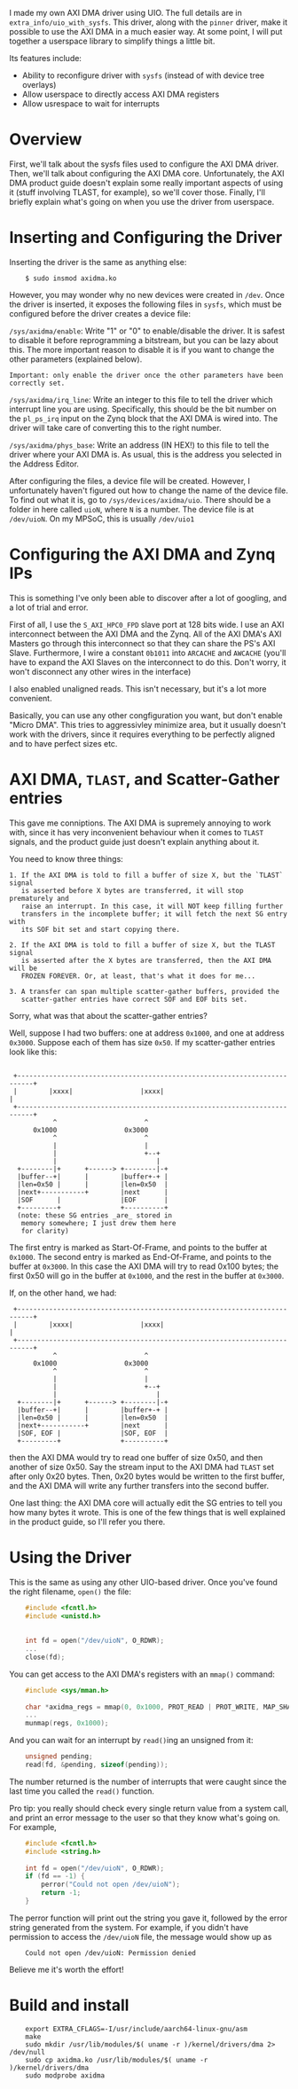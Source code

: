 I made my own AXI DMA driver using UIO. The full details are in 
`extra_info/uio_with_sysfs`. This driver, along with the `pinner` 
driver, make it possible to use the AXI DMA in a much easier way. At some 
point, I will put together a userspace library to simplify things a little bit.

Its features include:
* Ability to reconfigure driver with `sysfs` (instead of with device tree overlays)
* Allow userspace to directly access AXI DMA registers
* Allow usrespace to wait for interrupts


# Overview

First, we'll talk about the sysfs files used to configure the AXI DMA driver. 
Then, we'll talk about configuring the AXI DMA core. Unfortunately, the AXI DMA 
product guide doesn't explain some really important aspects of using it (stuff 
involving TLAST, for example), so we'll cover those. Finally, I'll briefly 
explain what's going on when you use the driver from userspace.


# Inserting and Configuring the Driver

Inserting the driver is the same as anything else: 

```
    $ sudo insmod axidma.ko
```

However, you may wonder why no new devices were created in `/dev`. Once the 
driver is inserted, it exposes the following files in `sysfs`, which must be 
configured before the driver creates a device file:

`/sys/axidma/enable`:
    Write "1" or "0" to enable/disable the driver. It is safest to disable it 
    before reprogramming a bitstream, but you can be lazy about this. The more 
    important reason to disable it is if you want to change the other 
    parameters (explained below).
    
    Important: only enable the driver once the other parameters have been 
    correctly set.

`/sys/axidma/irq_line`:
    Write an integer to this file to tell the driver which interrupt line you 
    are using. Specifically, this should be the bit number on the `pl_ps_irq` 
    input on the Zynq block that the AXI DMA is wired into. The driver will 
    take care of converting this to the right number.

`/sys/axidma/phys_base`:
    Write an address (IN HEX!) to this file to tell the driver where your AXI 
    DMA is. As usual, this is the address you selected in the Address Editor.

After configuring the files, a device file will be created. However, I 
unfortunately haven't figured out how to change the name of the device file. To 
find out what it is, go to `/sys/devices/axidma/uio`. There should be a folder 
in here called `uioN`, where `N` is a number. The device file is at 
`/dev/uioN`. On my MPSoC, this is usually `/dev/uio1`


# Configuring the AXI DMA and Zynq IPs

This is something I've only been able to discover after a lot of googling, and 
a lot of trial and error. 

First of all, I use the `S_AXI_HPC0_FPD` slave port at 128 bits wide. I use an 
AXI interconnect between the AXI DMA and the Zynq. All of the AXI DMA's AXI 
Masters go through this interconnect so that they can share the PS's AXI Slave. 
Furthermore, I wire a constant `0b1011` into `ARCACHE` and `AWCACHE` (you'll 
have to expand the AXI Slaves on the interconnect to do this. Don't worry, it 
won't disconnect any other wires in the interface)

I also enabled unaligned reads. This isn't necessary, but it's a lot more 
convenient.

Basically, you can use any other congfiguration you want, but don't enable 
"Micro DMA". This tries to aggressivley minimize area, but it usually doesn't 
work with the drivers, since it requires everything to be perfectly aligned and 
to have perfect sizes etc.


# AXI DMA, `TLAST`, and Scatter-Gather entries

This gave me conniptions. The AXI DMA is supremely annoying to work with, since 
it has very inconvenient behaviour when it comes to `TLAST` signals, and the 
product guide just doesn't explain anything about it.

You need to know three things:

    1. If the AXI DMA is told to fill a buffer of size X, but the `TLAST` signal 
       is asserted before X bytes are transferred, it will stop prematurely and 
       raise an interrupt. In this case, it will NOT keep filling further 
       transfers in the incomplete buffer; it will fetch the next SG entry with 
       its SOF bit set and start copying there.      
       
    2. If the AXI DMA is told to fill a buffer of size X, but the TLAST signal 
       is asserted after the X bytes are transferred, then the AXI DMA will be 
       FROZEN FOREVER. Or, at least, that's what it does for me...
       
    3. A transfer can span multiple scatter-gather buffers, provided the 
       scatter-gather entries have correct SOF and EOF bits set.

Sorry, what was that about the scatter-gather entries?

Well, suppose I had two buffers: one at address `0x1000`, and one at address 
`0x3000`. Suppose each of them has size `0x50`. If my scatter-gather entries 
look like this:

```

 +--------------------------------------------------------------------------+
 |        |xxxx|                 |xxxx|                                     |
 +--------------------------------------------------------------------------+
           ^                      ^
      0x1000                 0x3000
           ^                      ^
           |                      |
           |                      +--+
           |                         |
  +--------|+      +------> +--------|-+
  |buffer--+|      |        |buffer+-+ |
  |len=0x50 |      |        |len=0x50  |
  |next+-----------+        |next      |
  |SOF      |               |EOF       |
  +---------+               +----------+
  (note: these SG entries _are_ stored in 
   memory somewhere; I just drew them here
   for clarity)

```

The first entry is marked as Start-Of-Frame, and points to the buffer at 
`0x1000`. The second entry is marked as End-Of-Frame, and points to the buffer at 
`0x3000`. In this case the AXI DMA will try to read 0x100 bytes; the first 0x50 
will go in the buffer at `0x1000`, and the rest in the buffer at `0x3000`.

If, on the other hand, we had: 

```
 +--------------------------------------------------------------------------+
 |        |xxxx|                 |xxxx|                                     |
 +--------------------------------------------------------------------------+
           ^                      ^
      0x1000                 0x3000
           ^                      ^
           |                      |
           |                      +--+
           |                         |
  +--------|+      +------> +--------|-+
  |buffer--+|      |        |buffer+-+ |
  |len=0x50 |      |        |len=0x50  |
  |next+-----------+        |next      |
  |SOF, EOF |               |SOF, EOF  |
  +---------+               +----------+
```

then the AXI DMA would try to read one buffer of size 0x50, and then another of 
size 0x50. Say the stream input to the AXI DMA had `TLAST` set after only 0x20 
bytes. Then, 0x20 bytes would be written to the first buffer, and the AXI DMA 
will write any further transfers into the second buffer.

One last thing: the AXI DMA core will actually edit the SG entries to tell you 
how many bytes it wrote. This is one of the few things that is well explained 
in the product guide, so I'll refer you there.

# Using the Driver

This is the same as using any other UIO-based driver. Once you've found the 
right filename, `open()` the file:

```C
    #include <fcntl.h>
    #include <unistd.h>
    
    
    int fd = open("/dev/uioN", O_RDWR);
    ...
    close(fd);
```

You can get access to the AXI DMA's registers with an `mmap()` command:

```C
    #include <sys/mman.h>
    
    char *axidma_regs = mmap(0, 0x1000, PROT_READ | PROT_WRITE, MAP_SHARED, fd, 0);
    ...
    munmap(regs, 0x1000);
```

And you can wait for an interrupt by `read()`ing an unsigned from it:

```C
    unsigned pending;
    read(fd, &pending, sizeof(pending));
```

The number returned is the number of interrupts that were caught since the last
time you called the `read()` function.

Pro tip: you really should check every single return value from a system call, 
and print an error message to the user so that they know what's going on. For 
example,

```C
    #include <fcntl.h>
    #include <string.h>
    
    int fd = open("/dev/uioN", O_RDWR);
    if (fd == -1) {
        perror("Could not open /dev/uioN");
        return -1;
    }
```
The perror function will print out the string you gave it, followed by the 
error string generated from the system. For example, if you didn't have 
permission to access the `/dev/uioN` file, the message would show up as

```
    Could not open /dev/uioN: Permission denied
```

Believe me it's worth the effort!


# Build and install
```
	export EXTRA_CFLAGS=-I/usr/include/aarch64-linux-gnu/asm
	make
	sudo mkdir /usr/lib/modules/$( uname -r )/kernel/drivers/dma 2> /dev/null
	sudo cp axidma.ko /usr/lib/modules/$( uname -r )/kernel/drivers/dma
	sudo modprobe axidma
```
